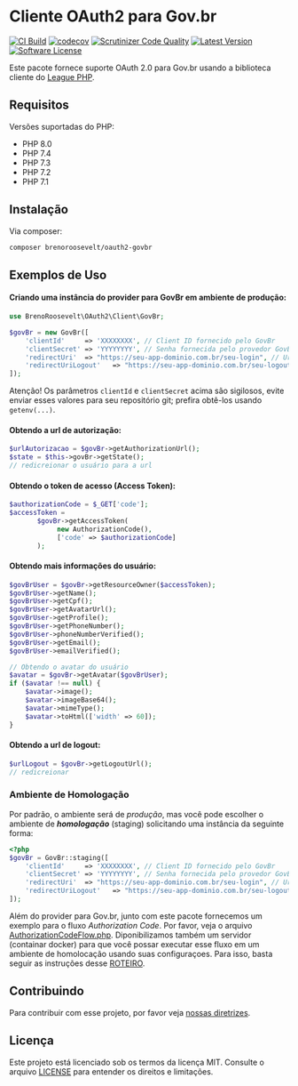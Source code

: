 # Cliente OAuth2 para Gov.br
[![CI Build](https://github.com/brenoroosevelt/oauth2-govbr/actions/workflows/ci.yml/badge.svg?branch=main)](https://github.com/brenoroosevelt/oauth2-govbr/actions/workflows/ci.yml)
[![codecov](https://codecov.io/gh/brenoroosevelt/oauth2-govbr/branch/main/graph/badge.svg?token=S1QBA18IBX)](https://codecov.io/gh/brenoroosevelt/oauth2-govbr) 
[![Scrutinizer Code Quality](https://scrutinizer-ci.com/g/brenoroosevelt/habemus/badges/quality-score.png?b=main)](https://scrutinizer-ci.com/g/brenoroosevelt/oauth2-govbr/?branch=main) 
[![Latest Version](https://img.shields.io/github/release/brenoroosevelt/oauth2-govbr.svg?style=flat)](https://github.com/brenoroosevelt/oauth2-govbr/releases) 
[![Software License](https://img.shields.io/badge/license-MIT-brightgreen.svg?style=flat)](LICENSE.md) 

Este pacote fornece suporte OAuth 2.0 para Gov.br usando a biblioteca cliente do [League PHP](https://github.com/thephpleague/oauth2-client).

## Requisitos
Versões suportadas do PHP:

* PHP 8.0
* PHP 7.4
* PHP 7.3
* PHP 7.2
* PHP 7.1

## Instalação
Via composer:

```bash
composer brenoroosevelt/oauth2-govbr 
```

## Exemplos de Uso
#### Criando uma instância do provider para GovBr em ambiente de produção:

```php
use BrenoRoosevelt\OAuth2\Client\GovBr;

$govBr = new GovBr([
    'clientId'     => 'XXXXXXXX', // Client ID fornecido pelo GovBr
    'clientSecret' => 'YYYYYYYY', // Senha fornecida pelo provedor GovBr
    'redirectUri'  => "https://seu-app-dominio.com.br/seu-login", // Url de redirecionamento
    'redirectUriLogout'   => "https://seu-app-dominio.com.br/seu-logout"
]);
```
Atenção! Os parâmetros `clientId` e `clientSecret` acima são sigilosos, evite enviar esses valores para seu repositório git; prefira obtê-los usando `getenv(...)`.

#### Obtendo a url de autorização:
```php
$urlAutorizacao = $govBr->getAuthorizationUrl();
$state = $this->govBr->getState();
// redicreionar o usuário para a url 
```

#### Obtendo o token de acesso (Access Token):
```php
$authorizationCode = $_GET['code'];
$accessToken = 
       $govBr->getAccessToken(
            new AuthorizationCode(), 
            ['code' => $authorizationCode]
       );
```
#### Obtendo mais informações do usuário:
```php
$govBrUser = $govBr->getResourceOwner($accessToken);         
$govBrUser->getName();
$govBrUser->getCpf();
$govBrUser->getAvatarUrl();
$govBrUser->getProfile();
$govBrUser->getPhoneNumber();
$govBrUser->phoneNumberVerified();
$govBrUser->getEmail();
$govBrUser->emailVerified();

// Obtendo o avatar do usuário
$avatar = $govBr->getAvatar($govBrUser);
if ($avatar !== null) {
    $avatar->image();
    $avatar->imageBase64();
    $avatar->mimeType();
    $avatar->toHtml(['width' => 60]);
}
```
#### Obtendo a url de logout:
```php
$urlLogout = $govBr->getLogoutUrl();
// redicreionar  
```

### Ambiente de Homologação
Por padrão, o ambiente será de _produção_, mas você pode escolher o ambiente de _**homologação**_ (staging) solicitando uma instância da seguinte forma:
```php
<?php
$govBr = GovBr::staging([
    'clientId'     => 'XXXXXXXX', // Client ID fornecido pelo GovBr
    'clientSecret' => 'YYYYYYYY', // Senha fornecida pelo provedor GovBr
    'redirectUri'  => "https://seu-app-dominio.com.br/seu-login", // Url de redirecionamento
    'redirectUriLogout'   => "https://seu-app-dominio.com.br/seu-logout"
]);
```
Além do provider para Gov.br, junto com este pacote fornecemos um exemplo para o fluxo _Authorization Code_. Por favor, veja o arquivo [AuthorizationCodeFlow.php](/example/AuthorizationCodeFlow.php).
Diponibilizamos também um servidor (containar docker) para que você possar executar esse fluxo em um ambiente de homolocação usando suas configuraçoes. Para isso, basta seguir as instruções desse [ROTEIRO](staging.md).  

## Contribuindo

Para contribuir com esse projeto, por favor veja [nossas diretrizes](CONTRIBUTING.md).

## Licença
Este projeto está licenciado sob os termos da licença MIT. Consulte o arquivo [LICENSE](LICENSE) para entender os direitos e limitações.

[PSR-1]: https://github.com/php-fig/fig-standards/blob/master/accepted/PSR-1-basic-coding-standard.md
[PSR-2]: https://github.com/php-fig/fig-standards/blob/master/accepted/PSR-2-coding-style-guide.md
[PSR-4]: https://github.com/php-fig/fig-standards/blob/master/accepted/PSR-4-autoloader.md
[PSR-7]: https://github.com/php-fig/fig-standards/blob/master/accepted/PSR-7-http-message.md